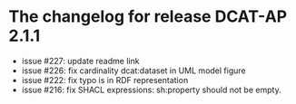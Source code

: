 # The changelog for release DCAT-AP 2.1.1

- issue #227: update readme link 
- issue #226: fix cardinality dcat:dataset in UML model figure
- issue #222: fix typo is in RDF representation 
- issue #216: fix SHACL expressions: sh:property should not be empty.
